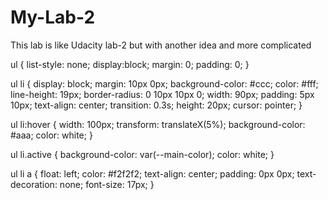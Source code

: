 # My-Lab-2
This lab is like Udacity lab-2 but with another idea and more complicated


ul {
    list-style: none;
    display:block;
    margin: 0;
    padding: 0;
}

ul li {
  display: block;
  margin: 10px 0px;
  background-color: #ccc;
  color: #fff;
  line-height: 19px;
  border-radius: 0 10px 10px 0;
  width: 90px;
  padding: 5px 10px;
  text-align: center;
  transition: 0.3s;
  height: 20px;
  cursor: pointer;
}

ul li:hover {
  width: 100px;
  transform: translateX(5%);
  background-color: #aaa;
  color: white;
}

ul li.active {
    background-color: var(--main-color);
    color: white;
}

ul li a {
    float: left;
    color: #f2f2f2;
    text-align: center;
    padding: 0px 0px;
    text-decoration: none;
    font-size: 17px;
}